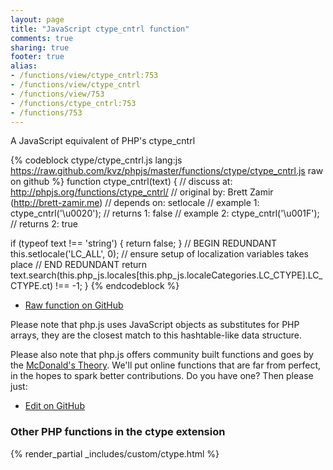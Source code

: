 ```yaml
---
layout: page
title: "JavaScript ctype_cntrl function"
comments: true
sharing: true
footer: true
alias:
- /functions/view/ctype_cntrl:753
- /functions/view/ctype_cntrl
- /functions/view/753
- /functions/ctype_cntrl:753
- /functions/753
---
```

<!-- Generated by Rakefile:build -->
A JavaScript equivalent of PHP's ctype_cntrl

{% codeblock ctype/ctype_cntrl.js lang:js https://raw.github.com/kvz/phpjs/master/functions/ctype/ctype_cntrl.js raw on github %}
function ctype_cntrl(text) {
  //  discuss at: http://phpjs.org/functions/ctype_cntrl/
  // original by: Brett Zamir (http://brett-zamir.me)
  //  depends on: setlocale
  //   example 1: ctype_cntrl('\u0020');
  //   returns 1: false
  //   example 2: ctype_cntrl('\u001F');
  //   returns 2: true

  if (typeof text !== 'string') {
    return false;
  }
  // BEGIN REDUNDANT
  this.setlocale('LC_ALL', 0); // ensure setup of localization variables takes place
  // END REDUNDANT
  return text.search(this.php_js.locales[this.php_js.localeCategories.LC_CTYPE].LC_CTYPE.ct) !== -1;
}
{% endcodeblock %}

 - [Raw function on GitHub](https://github.com/kvz/phpjs/blob/master/functions/ctype/ctype_cntrl.js)

Please note that php.js uses JavaScript objects as substitutes for PHP arrays, they are 
the closest match to this hashtable-like data structure. 

Please also note that php.js offers community built functions and goes by the 
[McDonald's Theory](https://medium.com/what-i-learned-building/9216e1c9da7d). We'll put online 
functions that are far from perfect, in the hopes to spark better contributions. 
Do you have one? Then please just: 

 - [Edit on GitHub](https://github.com/kvz/phpjs/edit/master/functions/ctype/ctype_cntrl.js)


### Other PHP functions in the ctype extension
{% render_partial _includes/custom/ctype.html %}
